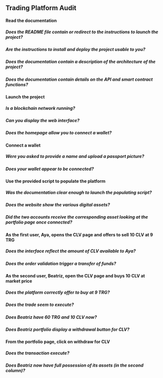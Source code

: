 ## Trading Platform Audit

#### Read the documentation
##### Does the README file contain or redirect to the instructions to launch the project?
##### Are the instructions to install and deploy the project usable to you?
##### Does the documentation contain a description of the architecture of the project?
##### Does the documentation contain details on the API and smart contract functions?

#### Launch the project
##### Is a blockchain network running?
##### Can you display the web interface?
##### Does the homepage allow you to connect a wallet?

#### Connect a wallet
##### Were you asked to provide a name and upload a passport picture?
##### Does your wallet appear to be connected?

#### Use the provided script to populate the platform
##### Was the documentation clear enough to launch the populating script?
##### Does the website show the various digital assets?
##### Did the two accounts receive the corresponding asset looking at the portfolio page once connected?

#### As the first user, Aya, opens the CLV page and offers to sell 10 CLV at 9 TRG
##### Does the interface reflect the amount of CLV available to Aya? 
##### Does the order validation trigger a transfer of funds?

#### As the second user, Beatriz, open the CLV page and buys 10 CLV at market price
##### Does the platform correctly offer to buy at 9 TRG?
##### Does the trade seem to execute?
##### Does Beatriz have 60 TRG and 10 CLV now?
##### Does Beatriz portfolio display a withdrawal button for CLV?

#### From the portfolio page, click on withdraw for CLV
##### Does the transaction execute?
##### Does Beatriz now have full possession of its assets (in the second column)?
